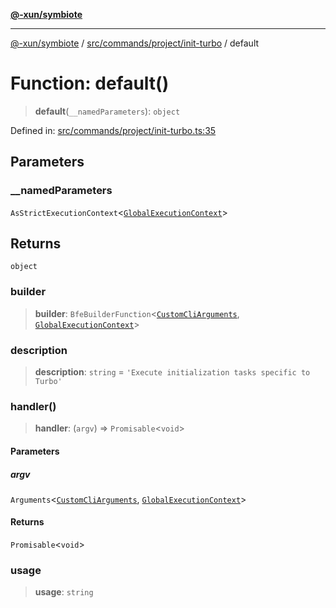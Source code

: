 [**@-xun/symbiote**](../../../../../README.md)

***

[@-xun/symbiote](../../../../../README.md) / [src/commands/project/init-turbo](../README.md) / default

# Function: default()

> **default**(`__namedParameters`): `object`

Defined in: [src/commands/project/init-turbo.ts:35](https://github.com/Xunnamius/symbiote/blob/71ec833685b57a820bf8f2491ca78156a6893662/src/commands/project/init-turbo.ts#L35)

## Parameters

### \_\_namedParameters

`AsStrictExecutionContext`\<[`GlobalExecutionContext`](../../../../configure/type-aliases/GlobalExecutionContext.md)\>

## Returns

`object`

### builder

> **builder**: `BfeBuilderFunction`\<[`CustomCliArguments`](../type-aliases/CustomCliArguments.md), [`GlobalExecutionContext`](../../../../configure/type-aliases/GlobalExecutionContext.md)\>

### description

> **description**: `string` = `'Execute initialization tasks specific to Turbo'`

### handler()

> **handler**: (`argv`) => `Promisable`\<`void`\>

#### Parameters

##### argv

`Arguments`\<[`CustomCliArguments`](../type-aliases/CustomCliArguments.md), [`GlobalExecutionContext`](../../../../configure/type-aliases/GlobalExecutionContext.md)\>

#### Returns

`Promisable`\<`void`\>

### usage

> **usage**: `string`
